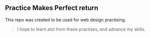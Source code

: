## Practice Makes Perfect  return
This repo was created to be used for web design practising.

> I hope to learn alot from these practises,
and advance my skills.
